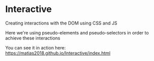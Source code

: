 # Interactive
Creating interactions with the DOM using CSS and JS

Here we're using pseudo-elements and pseudo-selectors in order to achieve these interactions

You can see it in action here:
https://matias2018.github.io/Interactive/index.html
